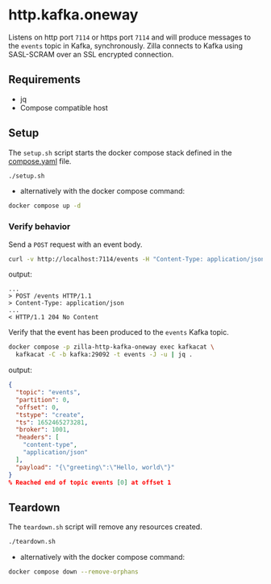 # http.kafka.oneway

Listens on http port `7114` or https port `7114` and will produce messages to the `events` topic in Kafka, synchronously. Zilla connects to Kafka using SASL-SCRAM over an SSL encrypted connection.

## Requirements

- jq
- Compose compatible host

## Setup

The `setup.sh` script starts the docker compose stack defined in the [compose.yaml](compose.yaml) file.

```bash
./setup.sh
```

- alternatively with the docker compose command:

```bash
docker compose up -d
```

### Verify behavior

Send a `POST` request with an event body.

```bash
curl -v http://localhost:7114/events -H "Content-Type: application/json" -d '{"greeting":"Hello, world"}'
```

output:

```text
...
> POST /events HTTP/1.1
> Content-Type: application/json
...
< HTTP/1.1 204 No Content
```

Verify that the event has been produced to the `events` Kafka topic.

```bash
docker compose -p zilla-http-kafka-oneway exec kafkacat \
  kafkacat -C -b kafka:29092 -t events -J -u | jq .
```

output:

```json
{
  "topic": "events",
  "partition": 0,
  "offset": 0,
  "tstype": "create",
  "ts": 1652465273281,
  "broker": 1001,
  "headers": [
    "content-type",
    "application/json"
  ],
  "payload": "{\"greeting\":\"Hello, world\"}"
}
% Reached end of topic events [0] at offset 1
```

## Teardown

The `teardown.sh` script will remove any resources created.

```bash
./teardown.sh
```

- alternatively with the docker compose command:

```bash
docker compose down --remove-orphans
```
